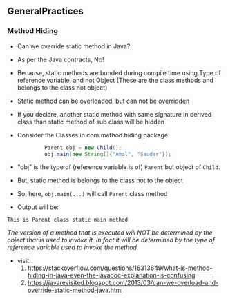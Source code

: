 ## GeneralPractices
### Method Hiding

 * Can we override static method in Java?
  
 * As per the Java contracts, No!
 
 * Because, static methods are bonded during compile time using Type of reference variable, and not Object (These are the class methods and belongs to the class not object)
 
 * Static method can be overloaded, but can not be overridden
 
 * If you declare, another static method with same signature in derived class than static method of sub class will be hidden

 * Consider the Classes in com.method.hiding package: 

```java
            Parent obj = new Child();
            obj.main(new String[]{"Amol", "Saudar"});
```

- "obj" is the type of (reference variable is of) ```Parent``` but object of ```Child```. 

- But, static method is belongs to the class not to the object  

- So, here, ```obj.main(...)``` will call ```Parent``` class method

- Output will be:

```
This is Parent class static main method
```

*The version of a method that is executed will NOT be determined by the object that is used to invoke it. In fact it will be determined by the type of reference variable used to invoke the method.*

- visit:
    1. https://stackoverflow.com/questions/16313649/what-is-method-hiding-in-java-even-the-javadoc-explanation-is-confusing 
    2. https://javarevisited.blogspot.com/2013/03/can-we-overload-and-override-static-method-java.html